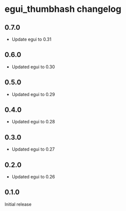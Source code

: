 # egui_thumbhash changelog

## 0.7.0

- Update egui to 0.31

## 0.6.0

- Updated egui to 0.30

## 0.5.0

- Updated egui to 0.29

## 0.4.0

- Updated egui to 0.28

## 0.3.0

- Updated egui to 0.27

## 0.2.0

- Updated egui to 0.26

## 0.1.0

Initial release
